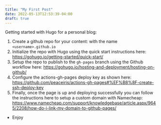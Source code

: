 ```yaml
---
title: "My First Post"
date: 2022-05-13T12:53:39-04:00
draft: true
---
```


Getting started with Hugo for a personal blog:

1. Create a github repo for your content: with the name `<username>.github.io`
2. Initialize the repo with Hugo using the quick start instructions here: https://gohugo.io/getting-started/quick-start/
3. Setup the repo to publish to the `gh-pages` branch using the Github workflow here: https://gohugo.io/hosting-and-deployment/hosting-on-github/
4. Configure the actions-gh-pages deploy key as shown here: https://github.com/peaceiris/actions-gh-pages#%EF%B8%8F-create-ssh-deploy-key
5. Finally, once the page is up and deploying successfully you can follow the instructions here to setup a custom domain with Namecheap: https://www.namecheap.com/support/knowledgebase/article.aspx/9645/2208/how-do-i-link-my-domain-to-github-pages/

- Enjoy